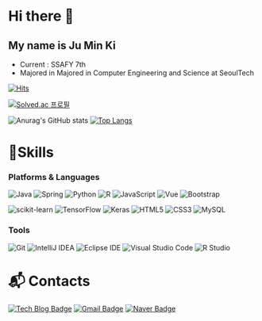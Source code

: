 # Hi there 👋
## My name is Ju Min Ki

- Current : SSAFY 7th
- Majored in Majored in Computer Engineering and Science at SeoulTech

[![Hits](https://hits.seeyoufarm.com/api/count/incr/badge.svg?url=https%3A%2F%2Fgithub.com%2Fmingggkeee&count_bg=%2379C83D&title_bg=%23555555&icon=&icon_color=%23E7E7E7&title=hits&edge_flat=false)](https://hits.seeyoufarm.com)

[![Solved.ac
프로필](http://mazassumnida.wtf/api/v2/generate_badge?boj=mksu234)](https://solved.ac/mksu234)

![Anurag's GitHub stats](https://github-readme-stats.vercel.app/api?username=mingggkeee&show_icons=true&theme=radical)
[![Top Langs](https://github-readme-stats.vercel.app/api/top-langs/?username=mingggkeee&layout=compact)](https://github.com/anuraghazra/github-readme-stats)

# 💪Skills
### Platforms & Languages
![Java](https://img.shields.io/badge/Java-007396.svg?&style=for-the-badge&logo=Java&logoColor=white)
![Spring](https://img.shields.io/badge/Spring-6DB33F.svg?&style=for-the-badge&logo=Spring&logoColor=white)
![Python](https://img.shields.io/badge/Python-3776AB.svg?&style=for-the-badge&logo=Python&logoColor=white)
![R](https://img.shields.io/badge/R-276DC3.svg?&style=for-the-badge&logo=R&logoColor=white)
![JavaScript](https://img.shields.io/badge/JavaScript-F7DF1E.svg?&style=for-the-badge&logo=JavaScript&logoColor=white)
![Vue](https://img.shields.io/badge/Vue-4FC08D.svg?&style=for-the-badge&logo=Vue.js&logoColor=white)
![Bootstrap](https://img.shields.io/badge/Bootstrap-7952B3.svg?&style=for-the-badge&logo=Bootstrap&logoColor=white)

![scikit-learn](https://img.shields.io/badge/scikitlearn-F7931E.svg?&style=for-the-badge&logo=scikit-learn&logoColor=white)
![TensorFlow](https://img.shields.io/badge/TensorFlow-FF6F00.svg?&style=for-the-badge&logo=TensorFlow&logoColor=white)
![Keras](https://img.shields.io/badge/Keras-D00000.svg?&style=for-the-badge&logo=TensorFlow&logoColor=white)
![HTML5](https://img.shields.io/badge/HTML5-E34F26.svg?&style=for-the-badge&logo=HTML5&logoColor=white)
![CSS3](https://img.shields.io/badge/CSS3-1572B6.svg?&style=for-the-badge&logo=CSS3&logoColor=white)
![MySQL](https://img.shields.io/badge/MySQL-4479A1.svg?&style=for-the-badge&logo=MySQL&logoColor=white)

### Tools
![Git](https://img.shields.io/badge/Git-F05032.svg?&style=for-the-badge&logo=Git&logoColor=white)
![IntelliJ IDEA](https://img.shields.io/badge/IntelliJ%20IDEA-000000.svg?&style=for-the-badge&logo=IntelliJ%20IDEA&logoColor=white)
![Eclipse IDE](https://img.shields.io/badge/Eclipse%20IDE-2C2255.svg?&style=for-the-badge&logo=Eclipse%20IDE&logoColor=white)
![Visual Studio Code](https://img.shields.io/badge/Visual%20Studio%20Code-007ACC.svg?&style=for-the-badge&logo=Visual%20Studio%20Code&logoColor=white)
![R Studio](https://img.shields.io/badge/R%20Studio-75AADB.svg?&style=for-the-badge&logo=R%20Studio&logoColor=white)

 
# :mailbox_with_mail: Contacts
[![Tech Blog Badge](http://img.shields.io/badge/-Tech%20blog-black?style=flat-square&logo=github&link=https://velog.io/@mingggkeee/)](https://velog.io/@mingggkeee)
[![Gmail Badge](https://img.shields.io/badge/Gmail-d14836?style=flat-square&logo=Gmail&logoColor=white&link=mailto:mksu234@gmail.com)](mailto:mksu234@gmail.com)
[![Naver Badge](https://img.shields.io/badge/Naver-03C75A?style=flat-square&logo=Naver&logoColor=white&link=mailto:mksu234@naver.com)](mailto:mksu234@naver.com)
